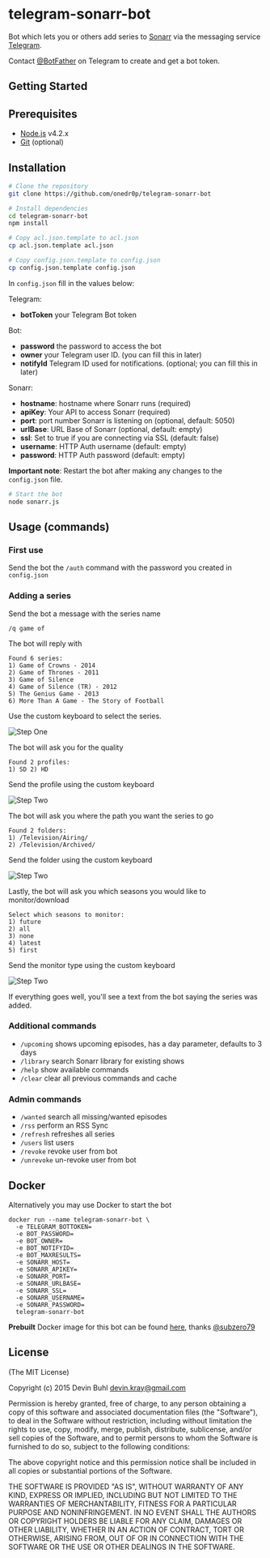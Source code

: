 # telegram-sonarr-bot

Bot which lets you or others add series to [Sonarr](https://sonarr.tv/) via the messaging service [Telegram](https://telegram.org/).

Contact [@BotFather](http://telegram.me/BotFather) on Telegram to create and get a bot token.

Getting Started
---------------

## Prerequisites
- [Node.js](http://nodejs.org) v4.2.x
- [Git](https://git-scm.com/downloads) (optional)

## Installation

```bash
# Clone the repository
git clone https://github.com/onedr0p/telegram-sonarr-bot
```

```bash
# Install dependencies
cd telegram-sonarr-bot
npm install
```

```bash
# Copy acl.json.template to acl.json
cp acl.json.template acl.json
```

```bash
# Copy config.json.template to config.json
cp config.json.template config.json
```

In `config.json` fill in the values below:

Telegram:
- **botToken** your Telegram Bot token

Bot:
- **password** the password to access the bot
- **owner** your Telegram user ID. (you can fill this in later)
- **notifyId** Telegram ID used for notifications. (optional; you can fill this in later)

Sonarr:
- **hostname**: hostname where Sonarr runs (required)
- **apiKey**: Your API to access Sonarr (required)
- **port**: port number Sonarr is listening on (optional, default: 5050)
- **urlBase**: URL Base of Sonarr (optional, default: empty)
- **ssl**: Set to true if you are connecting via SSL (default: false)
- **username**: HTTP Auth username (default: empty)
- **password**: HTTP Auth password (default: empty)

**Important note**: Restart the bot after making any changes to the `config.json` file.

```bash
# Start the bot
node sonarr.js
```

## Usage (commands)

### First use
Send the bot the `/auth` command with the password you created in `config.json`

### Adding a series

Send the bot a message with the series name

`/q game of`

The bot will reply with

```
Found 6 series:
1) Game of Crowns - 2014
2) Game of Thrones - 2011
3) Game of Silence
4) Game of Silence (TR) - 2012
5) The Genius Game - 2013
6) More Than A Game - The Story of Football
```

Use the custom keyboard to select the series.

![Step One](https://raw.githubusercontent.com/onedr0p/telegram-sonarr-bot/master/examples/step_1.png)

The bot will ask you for the quality

```
Found 2 profiles:
1) SD 2) HD
```

Send the profile using the custom keyboard

![Step Two](https://raw.githubusercontent.com/onedr0p/telegram-sonarr-bot/master/examples/step_2.png)

The bot will ask you where the path you want the series to go

```
Found 2 folders:
1) /Television/Airing/
2) /Television/Archived/
```

Send the folder using the custom keyboard

![Step Two](https://raw.githubusercontent.com/onedr0p/telegram-sonarr-bot/master/examples/step_3.png)

Lastly, the bot will ask you which seasons you would like to monitor/download

```
Select which seasons to monitor:
1) future
2) all
3) none
4) latest
5) first
```

Send the monitor type using the custom keyboard

![Step Two](https://raw.githubusercontent.com/onedr0p/telegram-sonarr-bot/master/examples/step_4.png)

If everything goes well, you'll see a text from the bot saying the series was added.

### Additional commands
* `/upcoming` shows upcoming episodes, has a day parameter, defaults to 3 days
* `/library` search Sonarr library for existing shows
* `/help` show available commands
* `/clear` clear all previous commands and cache

### Admin commands
* `/wanted` search all missing/wanted episodes
* `/rss` perform an RSS Sync
* `/refresh` refreshes all series
* `/users` list users
* `/revoke` revoke user from bot
* `/unrevoke` un-revoke user from bot

## Docker
Alternatively you may use Docker to start the bot
```
docker run --name telegram-sonarr-bot \
  -e TELEGRAM_BOTTOKEN=
  -e BOT_PASSWORD=
  -e BOT_OWNER=
  -e BOT_NOTIFYID=
  -e BOT_MAXRESULTS=
  -e SONARR_HOST=
  -e SONARR_APIKEY=
  -e SONARR_PORT=
  -e SONARR_URLBASE=
  -e SONARR_SSL=
  -e SONARR_USERNAME=
  -e SONARR_PASSWORD=
  telegram-sonarr-bot
```

**Prebuilt** Docker image for this bot can be found [here](https://hub.docker.com/r/subzero79/docker-telegram-sonarr-bot), thanks [@subzero79](https://github.com/subzero79)

## License
(The MIT License)

Copyright (c) 2015 Devin Buhl <devin.kray@gmail.com>

Permission is hereby granted, free of charge, to any person obtaining
a copy of this software and associated documentation files (the
"Software"), to deal in the Software without restriction, including
without limitation the rights to use, copy, modify, merge, publish,
distribute, sublicense, and/or sell copies of the Software, and to
permit persons to whom the Software is furnished to do so, subject to
the following conditions:

The above copyright notice and this permission notice shall be
included in all copies or substantial portions of the Software.

THE SOFTWARE IS PROVIDED "AS IS", WITHOUT WARRANTY OF ANY KIND,
EXPRESS OR IMPLIED, INCLUDING BUT NOT LIMITED TO THE WARRANTIES OF
MERCHANTABILITY, FITNESS FOR A PARTICULAR PURPOSE AND
NONINFRINGEMENT. IN NO EVENT SHALL THE AUTHORS OR COPYRIGHT HOLDERS BE
LIABLE FOR ANY CLAIM, DAMAGES OR OTHER LIABILITY, WHETHER IN AN ACTION
OF CONTRACT, TORT OR OTHERWISE, ARISING FROM, OUT OF OR IN CONNECTION
WITH THE SOFTWARE OR THE USE OR OTHER DEALINGS IN THE SOFTWARE.
